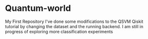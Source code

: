 # Quantum-world
My First Repository
I've done some modifications to the QSVM Qiskit tutorial by changing the dataset and the running backend.
I am still in progress of exploring more classification experiments
